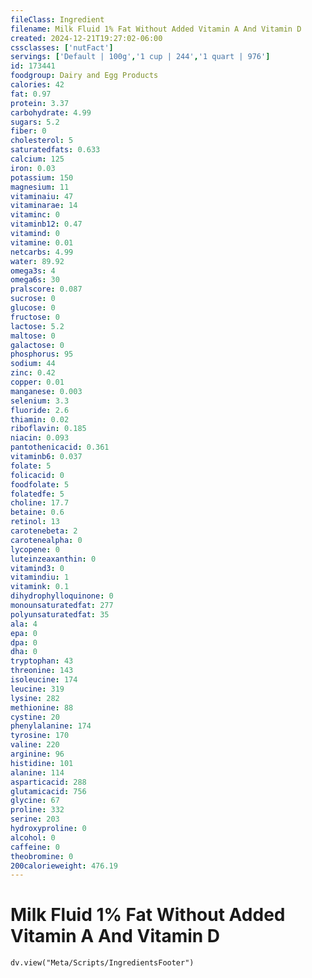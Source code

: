 ```yaml
---
fileClass: Ingredient
filename: Milk Fluid 1% Fat Without Added Vitamin A And Vitamin D
created: 2024-12-21T19:27:02-06:00
cssclasses: ['nutFact']
servings: ['Default | 100g','1 cup | 244','1 quart | 976']
id: 173441
foodgroup: Dairy and Egg Products
calories: 42
fat: 0.97
protein: 3.37
carbohydrate: 4.99
sugars: 5.2
fiber: 0
cholesterol: 5
saturatedfats: 0.633
calcium: 125
iron: 0.03
potassium: 150
magnesium: 11
vitaminaiu: 47
vitaminarae: 14
vitaminc: 0
vitaminb12: 0.47
vitamind: 0
vitamine: 0.01
netcarbs: 4.99
water: 89.92
omega3s: 4
omega6s: 30
pralscore: 0.087
sucrose: 0
glucose: 0
fructose: 0
lactose: 5.2
maltose: 0
galactose: 0
phosphorus: 95
sodium: 44
zinc: 0.42
copper: 0.01
manganese: 0.003
selenium: 3.3
fluoride: 2.6
thiamin: 0.02
riboflavin: 0.185
niacin: 0.093
pantothenicacid: 0.361
vitaminb6: 0.037
folate: 5
folicacid: 0
foodfolate: 5
folatedfe: 5
choline: 17.7
betaine: 0.6
retinol: 13
carotenebeta: 2
carotenealpha: 0
lycopene: 0
luteinzeaxanthin: 0
vitamind3: 0
vitamindiu: 1
vitamink: 0.1
dihydrophylloquinone: 0
monounsaturatedfat: 277
polyunsaturatedfat: 35
ala: 4
epa: 0
dpa: 0
dha: 0
tryptophan: 43
threonine: 143
isoleucine: 174
leucine: 319
lysine: 282
methionine: 88
cystine: 20
phenylalanine: 174
tyrosine: 170
valine: 220
arginine: 96
histidine: 101
alanine: 114
asparticacid: 288
glutamicacid: 756
glycine: 67
proline: 332
serine: 203
hydroxyproline: 0
alcohol: 0
caffeine: 0
theobromine: 0
200calorieweight: 476.19
---
```


# Milk Fluid 1% Fat Without Added Vitamin A And Vitamin D

```dataviewjs
dv.view("Meta/Scripts/IngredientsFooter")
```
